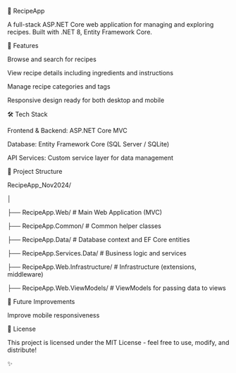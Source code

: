 🍳 RecipeApp

A full-stack ASP.NET Core web application for managing and exploring recipes.
Built with .NET 8, Entity Framework Core.

🚀 Features

Browse and search for recipes

View recipe details including ingredients and instructions

Manage recipe categories and tags

Responsive design ready for both desktop and mobile


🛠️ Tech Stack

Frontend & Backend: ASP.NET Core MVC

Database: Entity Framework Core (SQL Server / SQLite)

API Services: Custom service layer for data management


📁 Project Structure

RecipeApp_Nov2024/

│

├── RecipeApp.Web/             # Main Web Application (MVC)

├── RecipeApp.Common/          # Common helper classes

├── RecipeApp.Data/            # Database context and EF Core entities

├── RecipeApp.Services.Data/   # Business logic and services

├── RecipeApp.Web.Infrastructure/ # Infrastructure (extensions, middleware)

├── RecipeApp.Web.ViewModels/  # ViewModels for passing data to views


📝 Future Improvements

Improve mobile responsiveness


📄 License

This project is licensed under the MIT License - feel free to use, modify, and distribute!

✨
